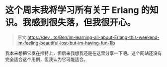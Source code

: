 # 这个周末我将学习所有关于 Erlang 的知识。我感到很失落，但我很开心。

> 原文:[https://dev . to/Ben/im-learning-all-about-Erlang-this-weekend-im-feeling-beautiful-lost-but-im-having-fun-1lb](https://dev.to/ben/im-learning-all-about-erlang-this-weekend-im-feeling-pretty-lost-but-im-having-fun-1lb)

我本来想把它发在推特上，但后来我想我还是在这里分享一下吧。这个网站还没有完全适合这个用例，但我认为它可能适合。